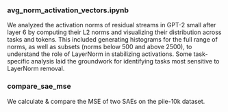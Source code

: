 ### avg_norm_activation_vectors.ipynb
We analyzed the activation norms of residual streams in GPT-2 small after layer 6 by computing their L2 norms and visualizing their distribution across tasks and tokens. This included generating histograms for the full range of norms, as well as subsets (norms below 500 and above 2500), to understand the role of LayerNorm in stabilizing activations. Some task-specific analysis laid the groundwork for identifying tasks most sensitive to LayerNorm removal.


### compare_sae_mse
We calculate & compare the MSE of two SAEs on the pile-10k dataset. 
